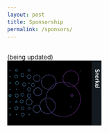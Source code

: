 ```yaml
---
layout: post
title: Sponsorship
permalink: /sponsors/
---
```

<br>
 (being updated)
<br>
<a href='https://snorkel.ai/'><img height='150' src='/images/snorkel.jpg'></a>

